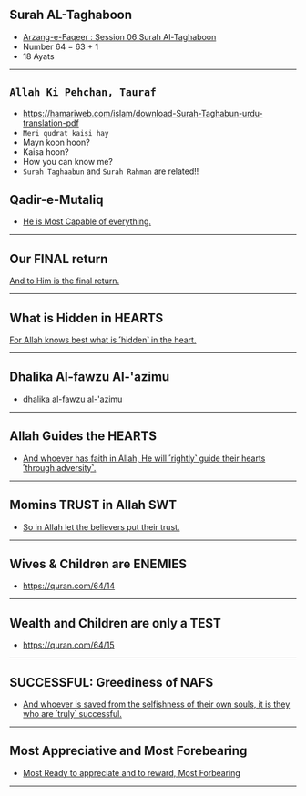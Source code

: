 ## Surah AL-Taghaboon
* [Arzang-e-Faqeer : Session 06 Surah Al-Taghaboon](https://www.youtube.com/watch?v=j_OgniH_t0c)
* Number 64 = 63 + 1
* 18 Ayats

***

## `Allah Ki Pehchan, Tauraf`
* https://hamariweb.com/islam/download-Surah-Taghabun-urdu-translation-pdf
* `Meri qudrat kaisi hay`
* Mayn koon hoon?
* Kaisa hoon?
* How you can know me?
* `Surah Taghaabun` and `Surah Rahman` are related!!

## Qadir-e-Mutaliq
* [He is Most Capable of everything.](https://quran.com/64/1)

***

## Our FINAL return
[And to Him is the final return.](https://quran.com/64/3)

***

## What is Hidden in HEARTS
[For Allah knows best what is ˹hidden˺ in the heart.](https://quran.com/64/4)

***

## Dhalika Al-fawzu Al-'azimu
* [dhalika al-fawzu al-'azimu](https://quranwbw.com/64#9)

***

## Allah Guides the HEARTS
* [And whoever has faith in Allah, He will ˹rightly˺ guide their hearts ˹through adversity˺.](https://quran.com/64/11)

***

## Momins TRUST in Allah SWT
* [So in Allah let the believers put their trust.](https://quran.com/64/13)

***

## Wives & Children are ENEMIES
* https://quran.com/64/14

***

## Wealth and Children are only a TEST
*  https://quran.com/64/15

***

## SUCCESSFUL: Greediness of NAFS
* [And whoever is saved from the selfishness of their own souls, it is they who are ˹truly˺ successful.](https://quran.com/64/16)

***

## Most Appreciative and Most Forebearing
* [Most Ready to appreciate and to reward, Most Forbearing](https://quranwbw.com/64#17)

***
